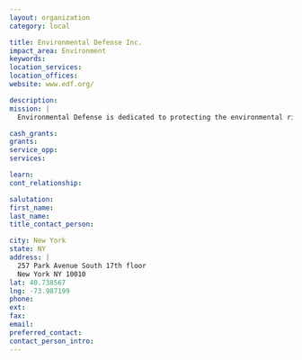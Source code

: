 ```yaml
---
layout: organization
category: local

title: Environmental Defense Inc.
impact_area: Environment
keywords: 
location_services: 
location_offices: 
website: www.edf.org/

description: 
mission: |
  Environmental Defense is dedicated to protecting the environmental rights of all people, including future generations. Among these rights are clean air, clean water, healthy food and flourishing ecosystems. We are guided by scientific evaluation of environmental problems, and the solutions we advocate will be based on science, even when it leads in unfamiliar directions. We work to create solutions that win lasting economic and social support because they are nonpartisan, cost-effective and fair. We recognize that low-income communities and communities of color have been disproportionately exposed to many environmental threats, and we seek answers that are equitable and just for all. 

cash_grants: 
grants: 
service_opp: 
services: 

learn: 
cont_relationship: 

salutation: 
first_name: 
last_name: 
title_contact_person: 

city: New York
state: NY
address: |
  257 Park Avenue South 17th floor     
  New York NY 10010
lat: 40.738567
lng: -73.987199
phone: 
ext: 
fax: 
email: 
preferred_contact: 
contact_person_intro: 
---
```

